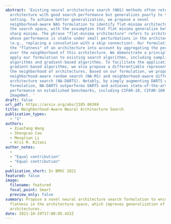 ```yaml
---
abstract: 'Existing neural architecture search (NAS) methods often return an
  architecture with good search performance but generalizes poorly to the test
  setting. To achieve better generalization, we propose a novel
  neighborhood-aware NAS formulation to identify flat-minima architectures in
  the search space, with the assumption that flat minima generalize better than
  sharp minima. The phrase "flat-minima architecture" refers to architectures
  whose performance is stable under small perturbations in the architecture
  (e.g., replacing a convolution with a skip connection). Our formulation takes
  the "flatness" of an architecture into account by aggregating the performance
  over the neighborhood of this architecture. We demonstrate a principled way to
  apply our formulation to existing search algorithms, including sampling-based
  algorithms and gradient-based algorithms. To facilitate the application to
  gradient-based algorithms, we also propose a differentiable representation for
  the neighborhood of architectures. Based on our formulation, we propose
  neighborhood-aware random search (NA-RS) and neighborhood-aware differentiable
  architecture search (NA-DARTS). Notably, by simply augmenting DARTS with our
  formulation, NA-DARTS outperforms DARTS and achieves state-of-the-art
  performance on established benchmarks, including CIFAR-10, CIFAR-100 and
  ImageNet. '
draft: false
url_pdf: https://arxiv.org/abs/2105.06369
title: Neighborhood-Aware Neural Architecture Search
publication_types:
  - "1"
authors:
  - Xiaofang Wang
  - Shengcao Cao
  - Mengtian Li
  - Kris M. Kitani
author_notes:
  -
  - "Equal contribution"
  - "Equal contribution"
  - 
publication_short: In BMVC 2021
featured: false
image:
  filename: featured
  focal_point: Smart
  preview_only: false
summary: Propose a novel neural architecture search formulation to encourage
  flatness in the architecture space, which improves generalization of searched
  architectures.
date: 2021-10-29T17:00:05.432Z
---
```

